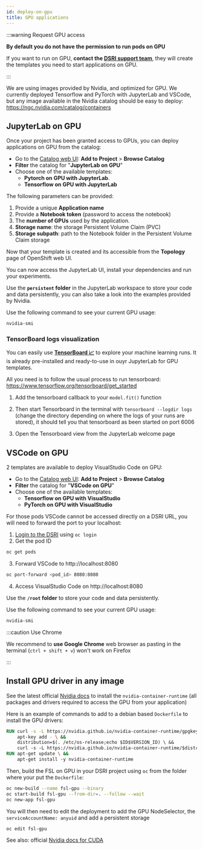 ```yaml
---
id: deploy-on-gpu
title: GPU applications
---
```



:::warning Request GPU access

**By default you do not have the permission to run pods on GPU** 

If you want to run on GPU, **contact the [DSRI support team](mailto:dsri-support-l@maastrichtuniversity.nl)**, they will create the templates you need to start applications on GPU.

:::

We are using images provided by Nvidia, and optimized for GPU. We currently deployed Tensorflow and PyTorch with JupyterLab and VSCode, but any image available in the Nvidia catalog should be easy to deploy: https://ngc.nvidia.com/catalog/containers

## JupyterLab on GPU

Once your project has been granted access to GPUs, you can deploy applications on GPU from the catalog:

* Go to the [Catalog web UI](https://console-openshift-console.apps.dsri2.unimaas.nl/console/catalog): **Add to Project** > **Browse Catalog**
* **Filter** the catalog for  "**JupyterLab on GPU**"
* Choose one of the available templates:
  * **Pytorch on GPU with JupyterLab**.
  * **Tensorflow on GPU with JupyterLab**

The following parameters can be provided:

1. Provide a unique **Application name**
2. Provide a **Notebook token** (password to access the notebook)
3. The **number of GPUs** used by the application.
4. **Storage name**: the storage Persistent Volume Claim (PVC)
5. **Storage subpath**: path to the Notebook folder in the Persistent Volume Claim storage

Now that your template is created and its accessible from the **Topology** page of OpenShift web UI.

You can now access the JupyterLab UI, install your dependencies and run your experiments.

Use the **`persistent` folder** in the JupyterLab workspace to store your code and data persistently, you can also take a look into the examples provided by Nvidia.

Use the following command to see your current GPU usage:

```bash
nvidia-smi
```

### TensorBoard logs visualization

You can easily use [**TensorBoard 📈**](https://www.tensorflow.org/tensorboard) to explore your machine learning runs. It is already pre-installed and ready-to-use in ouyr JupyterLab for GPU templates.

All you need is to follow the usual process to run tensorboard: https://www.tensorflow.org/tensorboard/get_started

1. Add the tensorboard callback to your `model.fit()` function

2. Then start Tensorboard in the terminal with `tensorboard --logdir logs` (change the directory depending on where the logs of your runs are stored), it should tell you that tensorboard as been started on port 6006
3. Open the Tensorboard view from the JupyterLab welcome page

## VSCode on GPU

2 templates are available to deploy VisualStudio Code on GPU:

* Go to the [Catalog web UI](https://console-openshift-console.apps.dsri2.unimaas.nl/console/catalog): **Add to Project** > **Browse Catalog**
* **Filter** the catalog for "**VSCode on GPU**"
* Choose one of the available templates:
  * **Tensorflow on GPU with VisualStudio**
  * **PyTorch on GPU with VisualStudio**

For those pods VSCode cannot be accessed directly on a DSRI URL, you will need to forward the port to your localhost:

1. [Login to the DSRI](/docs/openshift-install) using `oc login`
2. Get the pod ID

```bash
oc get pods
```

3. Forward VSCode to http://localhost:8080

```bash
oc port-forward <pod_id> 8080:8080
```

4. Access VisualStudio Code on http://localhost:8080

Use the **`/root` folder** to store your code and data persistently.

Use the following command to see your current GPU usage:

```bash
nvidia-smi
```

:::caution Use Chrome

We recommend to **use Google Chrome** web browser as pasting in the terminal (`ctrl + shift + v`) won't work on Firefox

:::

## Install GPU driver in any image

See the latest official [Nvidia docs](https://nvidia.github.io/nvidia-container-runtime) to install the `nvidia-container-runtime` (all packages and drivers required to access the GPU from your application)

Here is an example of commands to add to a debian based `Dockerfile` to install the GPU drivers:

```dockerfile
RUN curl -s -L https://nvidia.github.io/nvidia-container-runtime/gpgkey | \
    apt-key add - \ &&
    distribution=$(. /etc/os-release;echo $ID$VERSION_ID) \ &&
    curl -s -L https://nvidia.github.io/nvidia-container-runtime/$distribution/nvidia-container-runtime.list | 
RUN apt-get update \ &&
    apt-get install -y nvidia-container-runtime
```

Then, build the FSL on GPU in your DSRI project using `oc` from the folder where your put the `Dockerfile`:

```bash
oc new-build --name fsl-gpu --binary
oc start-build fsl-gpu --from-dir=. --follow --wait
oc new-app fsl-gpu
```

You will then need to edit the deployment to add the GPU NodeSelector, the `serviceAccountName: anyuid` and add a persistent storage

```bash
oc edit fsl-gpu
```



See also: official [Nvidia docs for CUDA]( https://docs.nvidia.com/cuda/cuda-installation-guide-linux/index.html#debian-installation)